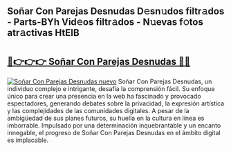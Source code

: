 ## Soñar Con Parejas Desnudas D𝚎sn𝚞dos filtr𝚊dos - Parts-BYh Vid𝚎os filtr𝚊dos - N𝚞evas f𝚘tos atr𝚊ctivas HtEIB

# <h2><a href="http://mb0pqj.tromn.icu/?c=So%c3%b1ar+Con+Parejas+Desnudas">🔗👉👉👉 Soñar Con Parejas Desnudas 🔗🔗</a></h2>

[![Soñar Con Parejas Desnudas nuevo](https://i.imgur.com/pEAQMta.gif)](http://mb0pqj.tromn.icu/?c=So%c3%b1ar+Con+Parejas+Desnudas)
Soñar Con Parejas Desnudas, un individuo complejo e intrigante, desafía la comprensión fácil. Su enfoque único para crear una presencia en la web ha fascinado y provocado espectadores, generando debates sobre la privacidad, la expresión artística y las complejidades de las comunidades digitales. A pesar de la ambigüedad de sus planes futuros, su huella en la cultura en línea es imborrable. Impulsado por una determinación inquebrantable y un encanto innegable, el progreso de Soñar Con Parejas Desnudas en el ámbito digital es implacable.
